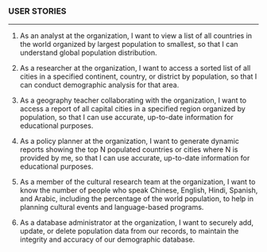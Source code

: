 ### USER STORIES
***
1. As an analyst at the organization, I want to view a list of all countries in the world organized by largest population to smallest, so that I can understand global population distribution.

2. As a researcher at the organization, I want to access a sorted list of all cities in a specified continent, country, or district by population, so that I can conduct demographic analysis for that area. 

3. As a geography teacher collaborating with the organization, I want to access a report of all capital cities in a specified region organized by population, so that I can use accurate, up-to-date information for educational purposes.

4. As a policy planner at the organization, I want to generate dynamic reports showing the top N populated countries or cities where N is provided by me, so that I can use accurate, up-to-date information for educational purposes.

5. As a member of the cultural research team at the organization, I want to know the number of people who speak Chinese, English, Hindi, Spanish, and Arabic, including the percentage of the world population, to help in planning cultural events and language-based programs.

6. As a database administrator at the organization, I want to securely add, update, or delete population data from our records, to maintain the integrity and accuracy of our demographic database. 
